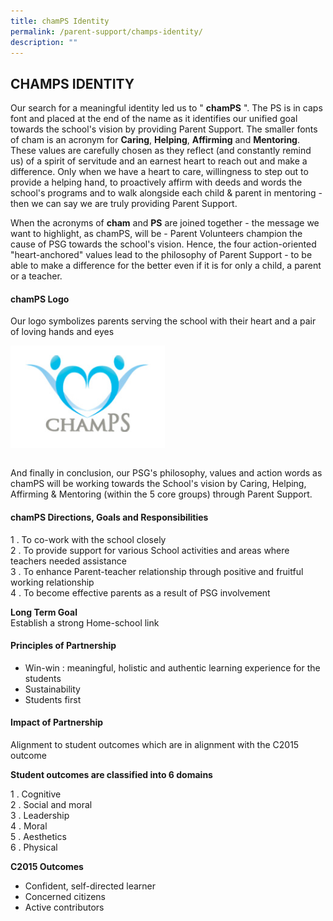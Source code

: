 ```yaml
---
title: chamPS Identity
permalink: /parent-support/champs-identity/
description: ""
---
```

## CHAMPS IDENTITY

Our search for a meaningful identity led us to " **chamPS** ". The PS is in caps font and placed at the end of the name as it identifies our unified goal towards the school's vision by providing Parent Support. The smaller fonts of cham is an acronym for **Caring**, **Helping**, **Affirming** and **Mentoring**. These values are carefully chosen as they reflect (and constantly remind us) of a spirit of servitude and an earnest heart to reach out and make a difference. Only when we have a heart to care, willingness to step out to provide a helping hand, to proactively affirm with deeds and words the school's programs and to walk alongside each child & parent in mentoring - then we can say we are truly providing Parent Support.

When the acronyms of **cham** and **PS** are joined together - the message we want to highlight, as chamPS, will be - Parent Volunteers champion the cause of PSG towards the school's vision. Hence, the four action-oriented "heart-anchored" values lead to the philosophy of Parent Support - to be able to make a difference for the better even if it is for only a child, a parent or a teacher.

#### chamPS Logo

Our logo symbolizes parents serving the school with their heart and a pair of loving hands and eyes

<img src="/images/champs_logo.jpg" style="width:49%" align=left>
<br clear="left"><br>

And finally in conclusion, our PSG's philosophy, values and action words as chamPS will be working towards the School's vision by Caring, Helping, Affirming & Mentoring (within the 5 core groups) through Parent Support.

#### chamPS Directions, Goals and Responsibilities

1 \.  To co-work with the school closely <br>
2 \.  To provide support for various School activities and areas where teachers needed assistance <br>
3 \.  To enhance Parent-teacher relationship through positive and fruitful working relationship <br>
4 \.  To become effective parents as a result of PSG involvement

**Long Term Goal**<br>
Establish a strong Home-school link

#### Principles of Partnership

*   Win-win : meaningful, holistic and authentic learning experience for the students
*   Sustainability
*   Students first

#### Impact of Partnership

Alignment to student outcomes which are in alignment with the C2015 outcome

**Student outcomes are classified into 6 domains**

1 \.  Cognitive<br>
2 \.  Social and moral<br>
3 \.  Leadership <br>
4 \.  Moral<br>
5 \.  Aesthetics<br>
6 \.  Physical

**C2015 Outcomes**

*   Confident, self-directed learner
*   Concerned citizens 
*   Active contributors